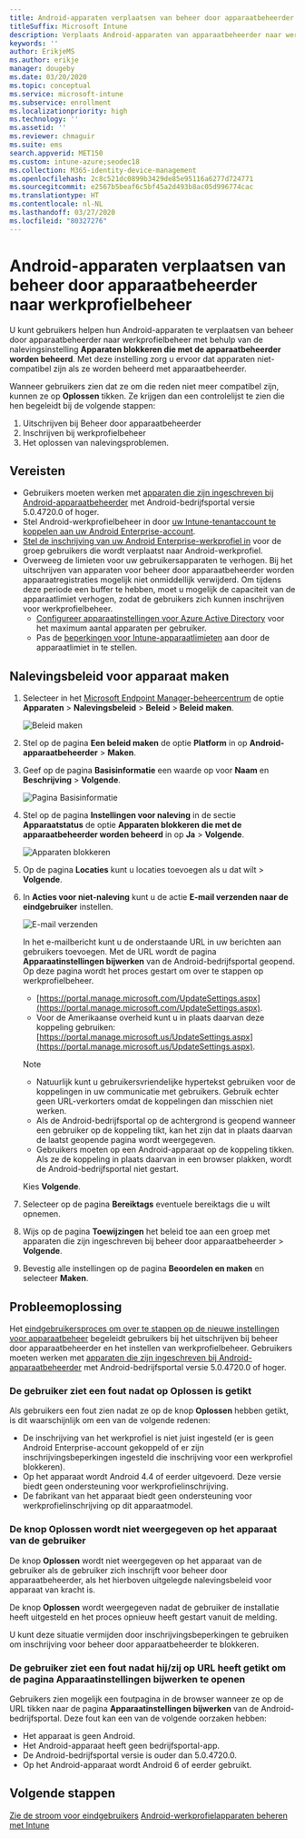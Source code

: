 ```yaml
---
title: Android-apparaten verplaatsen van beheer door apparaatbeheerder naar werkprofielbeheer
titleSuffix: Microsoft Intune
description: Verplaats Android-apparaten van apparaatbeheerder naar werkprofielbeheer in Intune.
keywords: ''
author: ErikjeMS
ms.author: erikje
manager: dougeby
ms.date: 03/20/2020
ms.topic: conceptual
ms.service: microsoft-intune
ms.subservice: enrollment
ms.localizationpriority: high
ms.technology: ''
ms.assetid: ''
ms.reviewer: chmaguir
ms.suite: ems
search.appverid: MET150
ms.custom: intune-azure;seodec18
ms.collection: M365-identity-device-management
ms.openlocfilehash: 2c8c521dc0899b3429de85e95116a6277d724771
ms.sourcegitcommit: e2567b5beaf6c5bf45a2d493b8ac05d996774cac
ms.translationtype: HT
ms.contentlocale: nl-NL
ms.lasthandoff: 03/27/2020
ms.locfileid: "80327276"
---
```

# <a name="move-android-devices-from-device-administrator-to-work-profile-management"></a>Android-apparaten verplaatsen van beheer door apparaatbeheerder naar werkprofielbeheer

U kunt gebruikers helpen hun Android-apparaten te verplaatsen van beheer door apparaatbeheerder naar werkprofielbeheer met behulp van de nalevingsinstelling **Apparaten blokkeren die met de apparaatbeheerder worden beheerd**. Met deze instelling zorg u ervoor dat apparaten niet-compatibel zijn als ze worden beheerd met apparaatbeheerder. 

Wanneer gebruikers zien dat ze om die reden niet meer compatibel zijn, kunnen ze op **Oplossen** tikken. Ze krijgen dan een controlelijst te zien die hen begeleidt bij de volgende stappen:
1. Uitschrijven bij Beheer door apparaatbeheerder
2. Inschrijven bij werkprofielbeheer
3. Het oplossen van nalevingsproblemen. 

## <a name="prerequisites"></a>Vereisten

- Gebruikers moeten werken met [apparaten die zijn ingeschreven bij Android-apparaatbeheerder](android-enroll-device-administrator.md) met Android-bedrijfsportal versie 5.0.4720.0 of hoger.
- Stel Android-werkprofielbeheer in door [uw Intune-tenantaccount te koppelen aan uw Android Enterprise-account](connect-intune-android-enterprise.md).
- [Stel de inschrijving van uw Android Enterprise-werkprofiel in](android-work-profile-enroll.md) voor de groep gebruikers die wordt verplaatst naar Android-werkprofiel.
- Overweeg de limieten voor uw gebruikersapparaten te verhogen. Bij het uitschrijven van apparaten voor beheer door apparaatbeheerder worden apparaatregistraties mogelijk niet onmiddellijk verwijderd. Om tijdens deze periode een buffer te hebben, moet u mogelijk de capaciteit van de apparaatlimiet verhogen, zodat de gebruikers zich kunnen inschrijven voor werkprofielbeheer.
  - [Configureer apparaatinstellingen voor Azure Active Directory](https://docs.microsoft.com/azure/active-directory/devices/device-management-azure-portal#configure-device-settings) voor het maximum aantal apparaten per gebruiker.
  - Pas de [beperkingen voor Intune-apparaatlimieten](enrollment-restrictions-set.md#create-a-device-limit-restriction) aan door de apparaatlimiet in te stellen. 

## <a name="create-device-compliance-policy"></a>Nalevingsbeleid voor apparaat maken

1. Selecteer in het [Microsoft Endpoint Manager-beheercentrum](https://go.microsoft.com/fwlink/?linkid=2109431) de optie **Apparaten** > **Nalevingsbeleid** > **Beleid** > **Beleid maken**.

    ![Beleid maken](./media/android-move-device-admin-work-profile/create-policy.png)

2. Stel op de pagina **Een beleid maken** de optie **Platform** in op **Android-apparaatbeheerder** > **Maken**.
3. Geef op de pagina **Basisinformatie** een waarde op voor **Naam** en **Beschrijving** > **Volgende**.

    ![Pagina Basisinformatie](./media/android-move-device-admin-work-profile/basics.png)
    
4. Stel op de pagina **Instellingen voor naleving** in de sectie **Apparaatstatus** de optie **Apparaten blokkeren die met de apparaatbeheerder worden beheerd** in op **Ja** > **Volgende**.

    ![Apparaten blokkeren](./media/android-move-device-admin-work-profile/block-devices.png)

5. Op de pagina **Locaties** kunt u locaties toevoegen als u dat wilt > **Volgende**.
6. In **Acties voor niet-naleving** kunt u de actie **E-mail verzenden naar de eindgebruiker** instellen.

    ![E-mail verzenden](./media/android-move-device-admin-work-profile/send-email.png)


    In het e-mailbericht kunt u de onderstaande URL in uw berichten aan gebruikers toevoegen. Met de URL wordt de pagina **Apparaatinstellingen bijwerken** van de Android-bedrijfsportal geopend. Op deze pagina wordt het proces gestart om over te stappen op werkprofielbeheer.
    - [https://portal.manage.microsoft.com/UpdateSettings.aspx](https://portal.manage.microsoft.com/UpdateSettings.aspx).
    - Voor de Amerikaanse overheid kunt u in plaats daarvan deze koppeling gebruiken: [https://portal.manage.microsoft.us/UpdateSettings.aspx](https://portal.manage.microsoft.us/UpdateSettings.aspx).
  
    > [!NOTE]
    > - Natuurlijk kunt u gebruikersvriendelijke hypertekst gebruiken voor de koppelingen in uw communicatie met gebruikers. Gebruik echter geen URL-verkorters omdat de koppelingen dan misschien niet werken.
    > - Als de Android-bedrijfsportal op de achtergrond is geopend wanneer een gebruiker op de koppeling tikt, kan het zijn dat in plaats daarvan de laatst geopende pagina wordt weergegeven.
    > - Gebruikers moeten op een Android-apparaat op de koppeling tikken. Als ze de koppeling in plaats daarvan in een browser plakken, wordt de Android-bedrijfsportal niet gestart. 

    Kies **Volgende**.

7. Selecteer op de pagina **Bereiktags** eventuele bereiktags die u wilt opnemen.
8. Wijs op de pagina **Toewijzingen** het beleid toe aan een groep met apparaten die zijn ingeschreven bij beheer door apparaatbeheerder > **Volgende**.
9. Bevestig alle instellingen op de pagina **Beoordelen en maken** en selecteer **Maken**.

## <a name="troubleshooting"></a>Probleemoplossing

Het [eindgebruikersproces om over te stappen op de nieuwe instellingen voor apparaatbeheer](../user-help/move-to-new-device-management-setup.md) begeleidt gebruikers bij het uitschrijven bij beheer door apparaatbeheerder en het instellen van werkprofielbeheer. Gebruikers moeten werken met [apparaten die zijn ingeschreven bij Android-apparaatbeheerder](android-enroll-device-administrator.md) met Android-bedrijfsportal versie 5.0.4720.0 of hoger.

### <a name="user-sees-an-error-after-tapping-resolve"></a>De gebruiker ziet een fout nadat op Oplossen is getikt
Als gebruikers een fout zien nadat ze op de knop **Oplossen** hebben getikt, is dit waarschijnlijk om een van de volgende redenen:
- De inschrijving van het werkprofiel is niet juist ingesteld (er is geen Android Enterprise-account gekoppeld of er zijn inschrijvingsbeperkingen ingesteld die inschrijving voor een werkprofiel blokkeren).
- Op het apparaat wordt Android 4.4 of eerder uitgevoerd. Deze versie biedt geen ondersteuning voor werkprofielinschrijving. 
- De fabrikant van het apparaat biedt geen ondersteuning voor werkprofielinschrijving op dit apparaatmodel.

### <a name="resolve-button-doesnt-appear-on-the-users-device"></a>De knop Oplossen wordt niet weergegeven op het apparaat van de gebruiker
De knop **Oplossen** wordt niet weergegeven op het apparaat van de gebruiker als de gebruiker zich inschrijft voor beheer door apparaatbeheerder, als het hierboven uitgelegde nalevingsbeleid voor apparaat van kracht is.

De knop **Oplossen** wordt weergegeven nadat de gebruiker de installatie heeft uitgesteld en het proces opnieuw heeft gestart vanuit de melding.

U kunt deze situatie vermijden door inschrijvingsbeperkingen te gebruiken om inschrijving voor beheer door apparaatbeheerder te blokkeren.

### <a name="user-sees-an-error-after-tapping-url-to-update-device-settings-page"></a>De gebruiker ziet een fout nadat hij/zij op URL heeft getikt om de pagina Apparaatinstellingen bijwerken te openen
Gebruikers zien mogelijk een foutpagina in de browser wanneer ze op de URL tikken naar de pagina **Apparaatinstellingen bijwerken** van de Android-bedrijfsportal. Deze fout kan een van de volgende oorzaken hebben:
- Het apparaat is geen Android.
- Het Android-apparaat heeft geen bedrijfsportal-app.
- De Android-bedrijfsportal versie is ouder dan 5.0.4720.0.
- Op het Android-apparaat wordt Android 6 of eerder gebruikt. 

## <a name="next-steps"></a>Volgende stappen
[Zie de stroom voor eindgebruikers](../user-help/move-to-new-device-management-setup.md)
[Android-werkprofielapparaten beheren met Intune](android-enterprise-overview.md)
